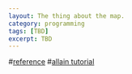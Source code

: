 ```yaml
---
layout: The thing about the map.
category: programming
tags: [TBD]
excerpt: TBD 
---
```

#[reference](http://www.cplusplus.com/reference/map/map/)
#[allain tutorial](http://www.cprogramming.com/tutorial/stl/stlmap.html)